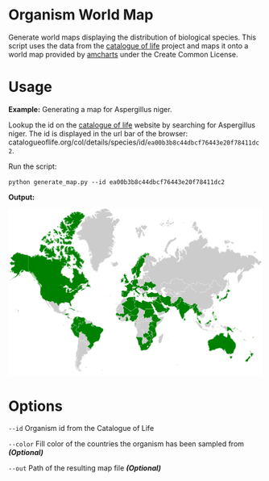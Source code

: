 # Organism World Map

Generate world maps displaying the distribution of biological species. This script uses the data from the
[catalogue of life](http://www.catalogueoflife.org) project and maps it onto a world map provided by [amcharts](https://www.amcharts.com/svg-maps/) under the Create Common License.


Usage
=====

__Example:__ Generating a map for Aspergillus niger.

Lookup the id on the [catalogue of life](http://www.catalogueoflife.org/col/search/) website by searching for Aspergillus niger. The id is displayed in the url bar of the browser: catalogueoflife.org/col/details/species/id/`ea00b3b8c44dbcf76443e20f78411dc2`.

Run the script:
````shell
python generate_map.py --id ea00b3b8c44dbcf76443e20f78411dc2
````

__Output:__

![Example](https://github.com/JuBra/organism-world-map/raw/docs/img/example.png)

Options
=======

`--id` Organism id from the Catalogue of Life

`--color` Fill color of the countries the organism has been sampled from __*(Optional)*__
  
`--out` Path of the resulting map file __*(Optional)*__
    
